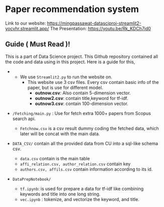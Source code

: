 # Paper recommendation system
Link to our website: https://mingpassawat-datasciproj-streamlit2-yocvhr.streamlit.app/
The Presentation: https://youtu.be/Rk_KDCh7id0

## Guide ( Must Read )!
This is a part of Data Science project. This Github repository contained all the code and data using in this project. 
Here is a guide for this,

 - - We use `Streamlit2.py` to run the website on.
   		- This website use 3 csv files. Every csv contain basic info of the paper, but is use for different model.
   			- **outnow.csv**: Also contain 5-dimension vector.
   			- **outnow2.csv**: contain title,keyword for tf-idf.
   			- **outnow3.csv**: contain 100-dimension vector.

	
-  `/Fetching/main.py` :  Use for fetch extra 1000+ papers from Scopus search api.
	- `Fetchnow.csv` is a csv result dummy coding the fetched data, which later will be concat with the main data.
- `DATA_CSV/` contain all the provided data from CU into a sql-like schema csv.
	- `data.csv` contain is the main table
	- `affi_relation.csv, author_relation.csv` contain key
	- `authors.csv, affils.csv` contain information according to its id.
- `DataPrepNotebook/`
	- `tf.ipynb`: is used for prepare a data for tf-idf like combining keywords and title into one long string.
	- `vec.ipynb` : tokenize, and vectorize the keyword, and title.
